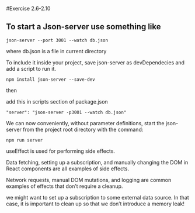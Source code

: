 #Exercise 2.6-2.10

## To start a Json-server use something like 

`json-server --port 3001 --watch db.json`

where db.json is a file in current directory


To include it inside your project, save json-server as devDependecies and add a script to run it.

`npm install json-server --save-dev`

then 


add this in scripts section of package.json


`"server": "json-server -p3001 --watch db.json"`


We can now conveniently, without parameter definitions, start the json-server from the project root directory with the command:

`npm run server`



useEffect is used for performing side effects.


Data fetching, setting up a subscription, and manually changing the DOM in React components are all examples of side effects.


Network requests, manual DOM mutations, and logging are common examples of effects that don’t require a cleanup.


we might want to set up a subscription to some external data source. In that case, it is important to clean up so that we don’t introduce a memory leak!